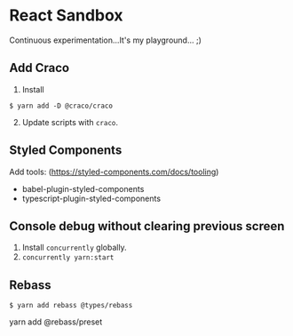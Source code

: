# React Sandbox

Continuous experimentation...It's my playground... ;)
## Add Craco

1. Install

```
$ yarn add -D @craco/craco
```

2. Update scripts with `craco`.

## Styled Components

Add tools: (https://styled-components.com/docs/tooling)

- babel-plugin-styled-components
- typescript-plugin-styled-components

## Console debug without clearing previous screen

1. Install `concurrently` globally.
2. `concurrently yarn:start`

## Rebass

```
$ yarn add rebass @types/rebass
```
yarn add @rebass/preset
